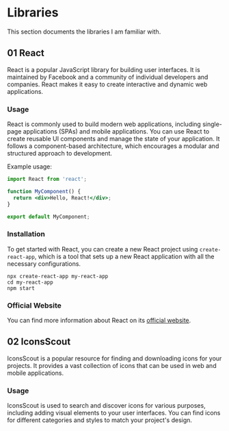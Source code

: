 # Libraries

This section documents the libraries I am familiar with.

## 01 React

React is a popular JavaScript library for building user interfaces. It is maintained by Facebook and a community of individual developers and companies. React makes it easy to create interactive and dynamic web applications.

### Usage

React is commonly used to build modern web applications, including single-page applications (SPAs) and mobile applications. You can use React to create reusable UI components and manage the state of your application. It follows a component-based architecture, which encourages a modular and structured approach to development.

Example usage:

```jsx
import React from 'react';

function MyComponent() {
  return <div>Hello, React!</div>;
}

export default MyComponent;
```
### Installation

To get started with React, you can create a new React project using `create-react-app`, which is a tool that sets up a new React application with all the necessary configurations.

```shell
npx create-react-app my-react-app
cd my-react-app
npm start
```

### Official Website

You can find more information about React on its [official website](https://react.dev/).

## 02 IconsScout

IconsScout is a popular resource for finding and downloading icons for your projects. It provides a vast collection of icons that can be used in web and mobile applications.

### Usage

IconsScout is used to search and discover icons for various purposes, including adding visual elements to your user interfaces. You can find icons for different categories and styles to match your project's design.
